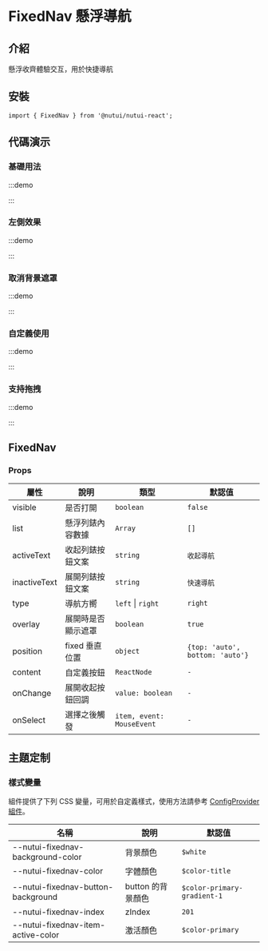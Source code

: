 # FixedNav 懸浮導航

## 介紹

懸浮收齊體驗交互，用於快捷導航

## 安裝

```tsx
import { FixedNav } from '@nutui/nutui-react';
```

## 代碼演示

### 基礎用法

:::demo

<CodeBlock src='h5/demo1.tsx'></CodeBlock>

:::

### 左側效果

:::demo

<CodeBlock src='h5/demo2.tsx'></CodeBlock>

:::

### 取消背景遮罩

:::demo

<CodeBlock src='h5/demo3.tsx'></CodeBlock>

:::

### 自定義使用

:::demo

<CodeBlock src='h5/demo4.tsx'></CodeBlock>

:::

### 支持拖拽

:::demo

<CodeBlock src='h5/demo5.tsx'></CodeBlock>

:::

## FixedNav

### Props

| 屬性 | 說明 | 類型 | 默認值 |
| --- | --- | --- | --- |
| visible | 是否打開 | `boolean` | `false` |
| list | 懸浮列錶內容數據 | `Array` | `[]` |
| activeText | 收起列錶按鈕文案 | `string` | `收起導航` |
| inactiveText | 展開列錶按鈕文案 | `string` | `快速導航` |
| type | 導航方嚮 | `left` \| `right` | `right` |
| overlay | 展開時是否顯示遮罩 | `boolean` | `true` |
| position | fixed 垂直位置 | `object` | `{top: 'auto', bottom: 'auto'}` |
| content | 自定義按鈕 | `ReactNode` | `-` |
| onChange | 展開收起按鈕回調 | `value: boolean` | `-` |
| onSelect | 選擇之後觸發 | `item, event: MouseEvent` | `-` |

## 主題定制

### 樣式變量

組件提供了下列 CSS 變量，可用於自定義樣式，使用方法請參考 [ConfigProvider 組件](#/zh-CN/component/configprovider)。

| 名稱 | 說明 | 默認值 |
| --- | --- | --- |
| \--nutui-fixednav-background-color | 背景顏色 | `$white` |
| \--nutui-fixednav-color | 字體顏色 | `$color-title` |
| \--nutui-fixednav-button-background | button 的背景顏色 | `$color-primary-gradient-1` |
| \--nutui-fixednav-index | zIndex | `201` |
| \--nutui-fixednav-item-active-color | 激活顏色 | `$color-primary` |
